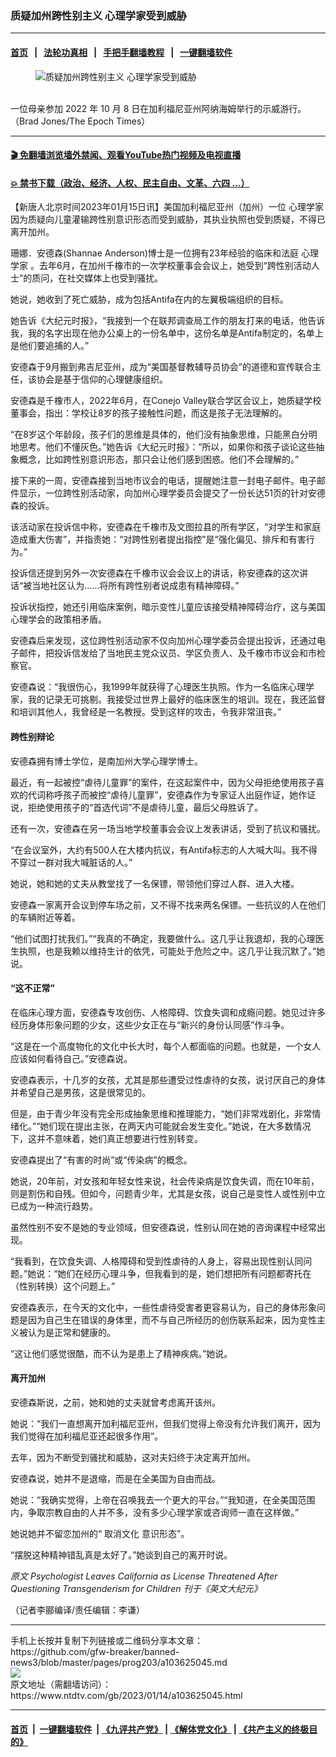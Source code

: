 ### 质疑加州跨性别主义 心理学家受到威胁
------------------------

#### [首页](https://github.com/gfw-breaker/banned-news3/blob/master/README.md) &nbsp;&nbsp;|&nbsp;&nbsp; [法轮功真相](https://github.com/begood0513/basic/blob/master/README.md)  &nbsp;&nbsp;|&nbsp;&nbsp; [手把手翻墙教程](https://github.com/gfw-breaker/guides/wiki)  &nbsp;&nbsp;|&nbsp;&nbsp; [一键翻墙软件](https://github.com/gfw-breaker/nogfw/blob/master/README.md)  



<div><div class="featured_image">
 <figure>
  <img alt="质疑加州跨性别主义 心理学家受到威胁" src="https://i.ntdtv.com/assets/uploads/2023/01/IMG_1058-1200x805-2-800x450.jpg"/>
 </figure><br/>
 <span class="caption">
  一位母亲参加 2022 年 10 月 8 日在加利福尼亚州阿纳海姆举行的示威游行。（Brad Jones/The Epoch Times）
 </span>
</div>
</div><hr/>

#### [ 🎬  免翻墙浏览墙外禁闻、观看YouTube热门视频及电视直播](https://github.com/gfw-breaker/HelloWorld)

#### [ 💥  禁书下载（政治、经济、人权、民主自由、文革、六四 ...）](https://github.com/gfw-breaker/books/blob/master/README.md)

<div><div class="post_content" itemprop="articleBody">
 <p>
  【新唐人北京时间2023年01月15日讯】美国加利福尼亚州（加州）一位
  <ok href="https://www.ntdtv.com/gb/心理学家.htm">
   心理学家
  </ok>
  因为质疑向儿童灌输跨性别意识形态而受到威胁，其执业执照也受到质疑，不得已离开加州。
 </p>
 <p>
  珊娜．安德森(Shannae Anderson)博士是一位拥有23年经验的临床和法庭
  <ok href="https://www.ntdtv.com/gb/心理学家.htm">
   心理学家
  </ok>
  。去年6月，在加州千橡市的一次学校董事会会议上，她受到“跨性别活动人士”的质问，在社交媒体上也受到骚扰。
 </p>
 <p>
  她说，她收到了死亡威胁，成为包括Antifa在内的左翼极端组织的目标。
 </p>
 <p>
  她告诉《大纪元时报》，“我接到一个在联邦调查局工作的朋友打来的电话，他告诉我，我的名字出现在他办公桌上的一份名单中，这份名单是Antifa制定的，名单上是他们要追捕的人。”
 </p>
 <p>
  安德森于9月搬到弗吉尼亚州，成为“美国基督教辅导员协会”的道德和宣传联合主任，该协会是基于信仰的心理健康组织。
 </p>
 <p>
  安德森是千橡市人，2022年6月，在Conejo Valley联合学区会议上，她质疑学校董事会，指出：学校让8岁的孩子接触性问题，而这是孩子无法理解的。
 </p>
 <p>
  “在8岁这个年龄段，孩子们的思维是具体的，他们没有抽象思维，只能黑白分明地思考。他们不懂灰色。”她告诉《大纪元时报》：“所以，如果你和孩子谈论这些抽象概念，比如跨性别意识形态，那只会让他们感到困惑。他们不会理解的。”
 </p>
 <p>
  接下来的一周，安德森接到当地市议会的电话，提醒她注意一封电子邮件。电子邮件显示，一位跨性别活动家，向加州心理学委员会提交了一份长达51页的针对安德森的投诉。
 </p>
 <p>
  该活动家在投诉信中称，安德森在千橡市及文图拉县的所有学区，“对学生和家庭造成重大伤害”，并指责她：“对跨性别者提出指控”是“强化偏见、排斥和有害行为。”
 </p>
 <p>
  投诉信还提到另外一次安德森在千橡市议会会议上的讲话，称安德森的这次讲话“被当地社区认为……将所有跨性别者说成患有精神障碍。”
 </p>
 <p>
  投诉状指控，她还引用临床案例，暗示变性儿童应该接受精神障碍治疗，这与美国心理学会的政策相矛盾。
 </p>
 <p>
  安德森后来发现，这位跨性别活动家不仅向加州心理学委员会提出投诉，还通过电子邮件，把投诉信发给了当地民主党众议员、学区负责人、及千橡市市议会和市检察官。
 </p>
 <p>
  安德森说：“我很伤心，我1999年就获得了心理医生执照。作为一名临床心理学家，我的记录无可挑剔。我接受过世界上最好的临床医生的培训。现在，我还监督和培训其他人，我曾经是一名教授。受到这样的攻击，令我非常沮丧。”
 </p>
 <h4>
  跨性别辩论
 </h4>
 <p>
  安德森拥有博士学位，是南加州大学心理学博士。
 </p>
 <p>
  最近，有一起被控“虐待儿童罪”的案件，在这起案件中，因为父母拒绝使用孩子喜欢的代词称呼孩子而被控“虐待儿童罪”，安德森作为专家证人出庭作证，她作证说，拒绝使用孩子的“首选代词”不是虐待儿童，最后父母胜诉了。
 </p>
 <p>
  还有一次，安德森在另一场当地学校董事会会议上发表讲话，受到了抗议和骚扰。
 </p>
 <p>
  “在会议室外，大约有500人在大楼内抗议，有Antifa标志的人大喊大叫。我不得不穿过一群对我大喊脏话的人。”
 </p>
 <p>
  她说，她和她的丈夫从教堂找了一名保镖，带领他们穿过人群、进入大楼。
 </p>
 <p>
  安德森一家离开会议到停车场之前，又不得不找来两名保镖。一些抗议的人在他们的车辆附近等着。
 </p>
 <p>
  “他们试图打扰我们。”“我真的不确定，我要做什么。这几乎让我退却，我的心理医生执照，也是我赖以维持生计的依凭，可能处于危险之中。这几乎让我沉默了。”她说。
 </p>
 <h4>
  “这不正常”
 </h4>
 <p>
  在临床心理方面，安德森专攻创伤、人格障碍、饮食失调和成瘾问题。她见过许多经历身体形象问题的少女，这些少女正在与“新兴的身份认同感”作斗争。
 </p>
 <p>
  “这是在一个高度物化的文化中长大时，每个人都面临的问题。也就是，一个女人应该如何看待自己。”安德森说。
 </p>
 <p>
  安德森表示，十几岁的女孩，尤其是那些遭受过性虐待的女孩，说讨厌自己的身体并希望自己是男孩，这是很常见的。
 </p>
 <p>
  但是，由于青少年没有完全形成抽象思维和推理能力，“她们非常戏剧化，非常情绪化。”“她们现在提出主张，在两天内可能就会发生变化。”她说，在大多数情况下，这并不意味着，她们真正想要进行性别转变。
 </p>
 <p>
  安德森提出了“有害的时尚”或“传染病”的概念。
 </p>
 <p>
  她说，20年前，对女孩和年轻女性来说，社会传染病是饮食失调，而在10年前，则是割伤和自残。但如今，问题青少年，尤其是女孩，说自己是变性人或性别中立已成为一种流行趋势。
 </p>
 <p>
  虽然性别不安不是她的专业领域，但安德森说，性别认同在她的咨询课程中经常出现。
 </p>
 <p>
  “我看到，在饮食失调、人格障碍和受到性虐待的人身上，容易出现性别认同问题。”她说：“她们在经历心理斗争，但我看到的是，她们想把所有问题都寄托在（性别转换）这个问题上。”
 </p>
 <p>
  安德森表示，在今天的文化中，一些性虐待受害者更容易认为，自己的身体形象问题是因为自己生在错误的身体里，而不与自己所经历的创伤联系起来，因为变性主义被认为是正常和健康的。
 </p>
 <p>
  “这让他们感觉很酷，而不认为是患上了精神疾病。”她说。
 </p>
 <h4>
  离开加州
 </h4>
 <p>
  安德森斯说，之前，她和她的丈夫就曾考虑离开该州。
 </p>
 <p>
  她说：“我们一直想离开加利福尼亚州，但我们觉得上帝没有允许我们离开，因为我们觉得在加利福尼亚还起很多作用”。
 </p>
 <p>
  去年，因为不断受到骚扰和威胁，这对夫妇终于决定离开加州。
 </p>
 <p>
  安德森说，她并不是退缩，而是在全美国为自由而战。
 </p>
 <p>
  她说：“我确实觉得，上帝在召唤我去一个更大的平台。”“我知道，在全美国范围内，争取宗教自由的人并不多，没有多少心理学家或咨询师一直在这样做。”
 </p>
 <p>
  她说她并不留恋加州的“
  <ok href="https://www.ntdtv.com/gb/取消文化.htm">
   取消文化
  </ok>
  意识形态”。
 </p>
 <p>
  “摆脱这种精神错乱真是太好了。”她谈到自己的离开时说。
 </p>
 <p>
  <em>
   原文
   <ok href="https://www.theepochtimes.com/psychologist-leaves-california-as-license-threatened-after-questioning-transgenderism-for-children_4980805.html?utm_source=ai&amp;utm_medium=search" rel="noopener" target="_blank">
    Psychologist Leaves California as License Threatened After Questioning Transgenderism for Children
   </ok>
   刊于《英文大纪元》
  </em>
 </p>
 <p>
  （记者李郦编译/责任编辑：李谦）
 </p>
 <div class="single_ad">
 </div>
</div>
</div>
<hr/>
手机上长按并复制下列链接或二维码分享本文章：<br/>
https://github.com/gfw-breaker/banned-news3/blob/master/pages/prog203/a103625045.md <br/>
<a href='https://github.com/gfw-breaker/banned-news3/blob/master/pages/prog203/a103625045.md'><img src='https://github.com/gfw-breaker/banned-news3/blob/master/pages/prog203/a103625045.md.png'/></a> <br/>
原文地址（需翻墙访问）：https://www.ntdtv.com/gb/2023/01/14/a103625045.html


------------------------
#### [首页](https://github.com/gfw-breaker/banned-news3/blob/master/README.md) &nbsp;|&nbsp; [一键翻墙软件](https://github.com/gfw-breaker/nogfw/blob/master/README.md) &nbsp;| [《九评共产党》](https://github.com/gfw-breaker/9ping.md/blob/master/README.md#九评之一评共产党是什么) | [《解体党文化》](https://github.com/gfw-breaker/jtdwh.md/blob/master/README.md) | [《共产主义的终极目的》](https://github.com/gfw-breaker/gczydzjmd.md/blob/master/README.md)


<img src='http://gfw-breaker.win/banned-news3/pages/prog203/a103625045.md' width='0px' height='0px'/>